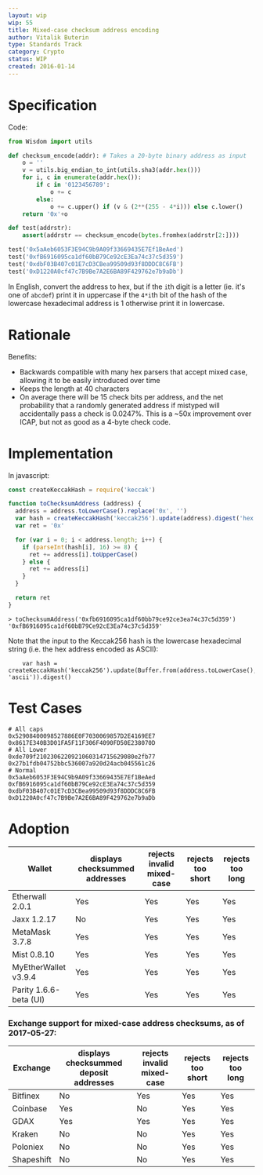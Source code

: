```yaml
---
layout: wip
wip: 55
title: Mixed-case checksum address encoding
author: Vitalik Buterin
type: Standards Track
category: Crypto
status: WIP
created: 2016-01-14
---
```


# Specification

Code:

``` python
from Wisdom import utils

def checksum_encode(addr): # Takes a 20-byte binary address as input
    o = ''
    v = utils.big_endian_to_int(utils.sha3(addr.hex()))
    for i, c in enumerate(addr.hex()):
        if c in '0123456789':
            o += c
        else:
            o += c.upper() if (v & (2**(255 - 4*i))) else c.lower()
    return '0x'+o

def test(addrstr):
    assert(addrstr == checksum_encode(bytes.fromhex(addrstr[2:])))

test('0x5aAeb6053F3E94C9b9A09f33669435E7Ef1BeAed')
test('0xfB6916095ca1df60bB79Ce92cE3Ea74c37c5d359')
test('0xdbF03B407c01E7cD3CBea99509d93f8DDDC8C6FB')
test('0xD1220A0cf47c7B9Be7A2E6BA89F429762e7b9aDb')

```

In English, convert the address to hex, but if the `i`th digit is a letter (ie. it's one of `abcdef`) print it in uppercase if the `4*i`th bit of the hash of the lowercase hexadecimal address is 1 otherwise print it in lowercase.

# Rationale

Benefits:
- Backwards compatible with many hex parsers that accept mixed case, allowing it to be easily introduced over time
- Keeps the length at 40 characters
- On average there will be 15 check bits per address, and the net probability that a randomly generated address if mistyped will accidentally pass a check is 0.0247%. This is a ~50x improvement over ICAP, but not as good as a 4-byte check code.

# Implementation

In javascript:

```js
const createKeccakHash = require('keccak')

function toChecksumAddress (address) {
  address = address.toLowerCase().replace('0x', '')
  var hash = createKeccakHash('keccak256').update(address).digest('hex')
  var ret = '0x'

  for (var i = 0; i < address.length; i++) {
    if (parseInt(hash[i], 16) >= 8) {
      ret += address[i].toUpperCase()
    } else {
      ret += address[i]
    }
  }

  return ret
}
```

```
> toChecksumAddress('0xfb6916095ca1df60bb79ce92ce3ea74c37c5d359')
'0xfB6916095ca1df60bB79Ce92cE3Ea74c37c5d359'
```

Note that the input to the Keccak256 hash is the lowercase hexadecimal string (i.e. the hex address encoded as ASCII):

```
    var hash = createKeccakHash('keccak256').update(Buffer.from(address.toLowerCase(), 'ascii')).digest()
```

# Test Cases

```
# All caps
0x52908400098527886E0F7030069857D2E4169EE7
0x8617E340B3D01FA5F11F306F4090FD50E238070D
# All Lower
0xde709f2102306220921060314715629080e2fb77
0x27b1fdb04752bbc536007a920d24acb045561c26
# Normal
0x5aAeb6053F3E94C9b9A09f33669435E7Ef1BeAed
0xfB6916095ca1df60bB79Ce92cE3Ea74c37c5d359
0xdbF03B407c01E7cD3CBea99509d93f8DDDC8C6FB
0xD1220A0cf47c7B9Be7A2E6BA89F429762e7b9aDb
```

# Adoption

| Wallet                   | displays checksummed addresses | rejects invalid mixed-case | rejects too short | rejects too long |
|--------------------------|--------------------------------|----------------------------|-------------------|------------------|
| Etherwall 2.0.1          | Yes                            | Yes                        | Yes               | Yes              |
| Jaxx 1.2.17              | No                             | Yes                        | Yes               | Yes              |
| MetaMask 3.7.8           | Yes                            | Yes                        | Yes               | Yes              |
| Mist 0.8.10              | Yes                            | Yes                        | Yes               | Yes              |
| MyEtherWallet v3.9.4     | Yes                            | Yes                        | Yes               | Yes              |
| Parity 1.6.6-beta (UI)   | Yes                            | Yes                        | Yes               | Yes              |

### Exchange support for mixed-case address checksums, as of 2017-05-27:

| Exchange     | displays checksummed deposit addresses | rejects invalid mixed-case | rejects too short | rejects too long |
|--------------|----------------------------------------|----------------------------|-------------------|------------------|
| Bitfinex     | No                                     | Yes                        | Yes               | Yes              |
| Coinbase     | Yes                                    | No                         | Yes               | Yes              |
| GDAX         | Yes                                    | Yes                        | Yes               | Yes              |
| Kraken       | No                                     | No                         | Yes               | Yes              |
| Poloniex     | No                                     | No                         | Yes               | Yes              |
| Shapeshift   | No                                     | No                         | Yes               | Yes              |
